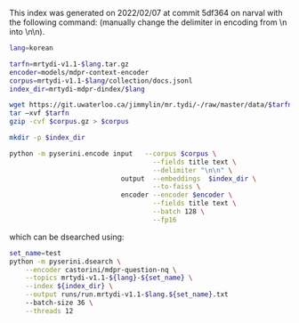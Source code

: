 This index was generated on 2022/02/07 at commit 5df364 on narval with the following command:
(manually change the delimiter in encoding from \n into \n\n).

```bash
lang=korean

tarfn=mrtydi-v1.1-$lang.tar.gz
encoder=models/mdpr-context-encoder
corpus=mrtydi-v1.1-$lang/collection/docs.jsonl
index_dir=mrtydi-mdpr-dindex/$lang

wget https://git.uwaterloo.ca/jimmylin/mr.tydi/-/raw/master/data/$tarfn
tar –xvf $tarfn
gzip -cvf $corpus.gz > $corpus

mkdir -p $index_dir

python -m pyserini.encode input   --corpus $corpus \
                                    --fields title text \
                                    --delimiter "\n\n" \
                            output  --embeddings  $index_dir \
                                    --to-faiss \
                            encoder --encoder $encoder \
                                    --fields title text \
                                    --batch 128 \
                                    --fp16
``` 

which can be dsearched using:
```bash
set_name=test
python -m pyserini.dsearch \
    --encoder castorini/mdpr-question-nq \
    --topics mrtydi-v1.1-${lang}-${set_name} \
    --index ${index_dir} \
    --output runs/run.mrtydi-v1.1-$lang.${set_name}.txt 
    --batch-size 36 \
    --threads 12
```